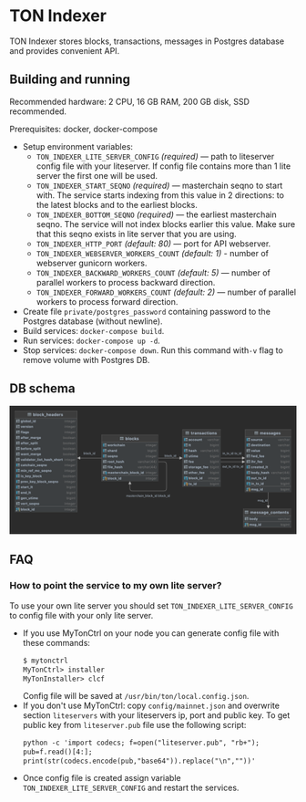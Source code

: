 # TON Indexer

TON Indexer stores blocks, transactions, messages in Postgres database and provides convenient API.

## Building and running

Recommended hardware: 2 CPU, 16 GB RAM, 200 GB disk, SSD recommended.

Prerequisites: docker, docker-compose

  - Setup environment variables:
    - `TON_INDEXER_LITE_SERVER_CONFIG` *(required)* — path to liteserver config file with your liteserver. If config file contains more than 1 lite server the first one will be used.
    - `TON_INDEXER_START_SEQNO` *(required)* — masterchain seqno to start with. The service starts indexing from this value in 2 directions: to the latest blocks and to the earliest blocks.
    - `TON_INDEXER_BOTTOM_SEQNO` *(required)* — the earliest masterchain seqno. The service will not index blocks earlier this value. Make sure that this seqno exists in lite server that you are using.
    - `TON_INDEXER_HTTP_PORT` *(default: 80)* — port for API webserver.
    - `TON_INDEXER_WEBSERVER_WORKERS_COUNT` *(default: 1)* - number of webserver gunicorn workers.
    - `TON_INDEXER_BACKWARD_WORKERS_COUNT` *(default: 5)* — number of parallel workers to process backward direction.
    - `TON_INDEXER_FORWARD_WORKERS_COUNT` *(default: 2)* — number of parallel workers to process forward direction.
  - Create file `private/postgres_password` containing password to the Postgres database (without newline).
  - Build services: `docker-compose build`.
  - Run services: `docker-compose up -d`.
  - Stop services: `docker-compose down`. Run this command with`-v` flag to remove volume with Postgres DB.

## DB schema

![db-diagram](db-diagram.png)

## FAQ
### How to point the service to my own lite server?

To use your own lite server you should set `TON_INDEXER_LITE_SERVER_CONFIG` to config file with your only lite server.

- If you use MyTonCtrl on your node you can generate config file with these commands: 
    ```
    $ mytonctrl
    MyTonCtrl> installer
    MyTonInstaller> clcf
    ```
    Config file will be saved at `/usr/bin/ton/local.config.json`.
- If you don't use MyTonCtrl: copy `config/mainnet.json` and overwrite section `liteservers` with your liteservers ip, port and public key. To get public key from `liteserver.pub` file use the following script:
    ```
    python -c 'import codecs; f=open("liteserver.pub", "rb+"); pub=f.read()[4:]; print(str(codecs.encode(pub,"base64")).replace("\n",""))'
    ```
- Once config file is created assign variable `TON_INDEXER_LITE_SERVER_CONFIG` and restart the services.

